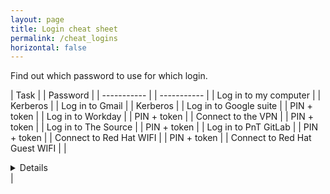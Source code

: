 ```yaml
---
layout: page
title: Login cheat sheet
permalink: /cheat_logins
horizontal: false
---
```


Find out which password to use for which login.

| Task |  | Password |
| ----------- |  | ----------- |
| Log in to my computer |  | Kerberos |
| Log in to Gmail |  | Kerberos |
| Log in to Google suite |  | PIN + token |
| Log in to Workday |  | PIN + token |
| Connect to the VPN |  | PIN + token |
| Log in to The Source |  | PIN + token |
| Log in to PnT GitLab |  | PIN + token |
| Connect to Red Hat WIFI |  | PIN + token |
| Connect to Red Hat Guest WIFI |  | <details>See [KB0001297](https://redhat.service-now.com/help?id=kb_article_view&sysparm_article=KB0001297)</details> |

